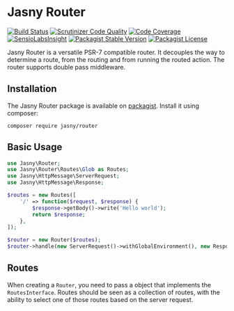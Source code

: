 Jasny Router
============

[![Build Status](https://secure.travis-ci.org/jasny/router.png?branch=master)](http://travis-ci.org/jasny/router)
[![Scrutinizer Code Quality](https://scrutinizer-ci.com/g/jasny/router/badges/quality-score.png?b=master)](https://scrutinizer-ci.com/g/jasny/router/?branch=master)
[![Code Coverage](https://scrutinizer-ci.com/g/jasny/router/badges/coverage.png?b=master)](https://scrutinizer-ci.com/g/jasny/router/?branch=master)
[![SensioLabsInsight](https://insight.sensiolabs.com/projects/a1a1745c-1272-46a3-9567-7bbb52acda5a/mini.png)](https://insight.sensiolabs.com/projects/a1a1745c-1272-46a3-9567-7bbb52acda5a)
[![Packagist Stable Version](https://img.shields.io/packagist/v/jasny/router.svg)](https://packagist.org/packages/jasny/router)
[![Packagist License](https://img.shields.io/packagist/l/jasny/router.svg)](https://packagist.org/packages/jasny/router)


Jasny Router is a versatile PSR-7 compatible router. It decouples the way to determine a route, from the routing and
from running the routed action. The router supports double pass middleware.


Installation
---

The Jasny Router package is available on [packagist](https://packagist.org/packages/jasny/router). Install it using
composer:

    composer require jasny/router

Basic Usage
---

```php
use Jasny\Router;
use Jasny\Router\Routes\Glob as Routes;
use Jasny\HttpMessage\ServerRequest;
use Jasny\HttpMessage\Response;

$routes = new Routes([
    '/' => function($request, $response) {
        $response->getBody()->write('Hello world');
        return $response;
    },
]);

$router = new Router($routes);
$router->handle(new ServerRequest()->withGlobalEnvironment(), new Response());
```

Routes
---

When creating a `Router`, you need to pass a object that implements the `RoutesInterface`. Routes should be seen as a
collection of routes, with the ability to select one of those routes based on the server request.
